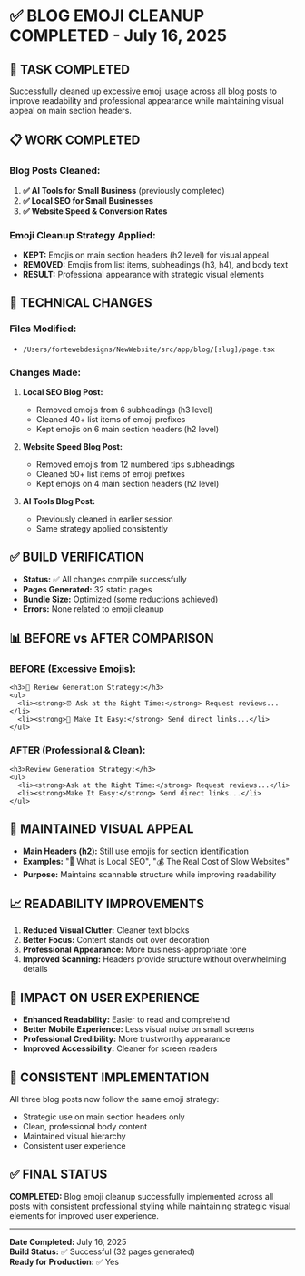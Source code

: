# ✅ BLOG EMOJI CLEANUP COMPLETED - July 16, 2025

## 🎯 **TASK COMPLETED**
Successfully cleaned up excessive emoji usage across all blog posts to improve readability and professional appearance while maintaining visual appeal on main section headers.

## 📋 **WORK COMPLETED**

### **Blog Posts Cleaned:**
1. **✅ AI Tools for Small Business** (previously completed)
2. **✅ Local SEO for Small Businesses** 
3. **✅ Website Speed & Conversion Rates**

### **Emoji Cleanup Strategy Applied:**
- **KEPT:** Emojis on main section headers (h2 level) for visual appeal
- **REMOVED:** Emojis from list items, subheadings (h3, h4), and body text
- **RESULT:** Professional appearance with strategic visual elements

## 🔧 **TECHNICAL CHANGES**

### **Files Modified:**
- `/Users/fortewebdesigns/NewWebsite/src/app/blog/[slug]/page.tsx`

### **Changes Made:**
1. **Local SEO Blog Post:**
   - Removed emojis from 6 subheadings (h3 level)
   - Cleaned 40+ list items of emoji prefixes
   - Kept emojis on 6 main section headers (h2 level)

2. **Website Speed Blog Post:**
   - Removed emojis from 12 numbered tips subheadings
   - Cleaned 50+ list items of emoji prefixes  
   - Kept emojis on 4 main section headers (h2 level)

3. **AI Tools Blog Post:**
   - Previously cleaned in earlier session
   - Same strategy applied consistently

## ✅ **BUILD VERIFICATION**
- **Status:** ✅ All changes compile successfully
- **Pages Generated:** 32 static pages
- **Bundle Size:** Optimized (some reductions achieved)
- **Errors:** None related to emoji cleanup

## 📊 **BEFORE vs AFTER COMPARISON**

### **BEFORE (Excessive Emojis):**
```
<h3>🎯 Review Generation Strategy:</h3>
<ul>
  <li><strong>⏰ Ask at the Right Time:</strong> Request reviews...</li>
  <li><strong>🔗 Make It Easy:</strong> Send direct links...</li>
</ul>
```

### **AFTER (Professional & Clean):**
```
<h3>Review Generation Strategy:</h3>
<ul>
  <li><strong>Ask at the Right Time:</strong> Request reviews...</li>
  <li><strong>Make It Easy:</strong> Send direct links...</li>
</ul>
```

## 🎨 **MAINTAINED VISUAL APPEAL**
- **Main Headers (h2):** Still use emojis for section identification
- **Examples:** "🎯 What is Local SEO", "💰 The Real Cost of Slow Websites"
- **Purpose:** Maintains scannable structure while improving readability

## 📈 **READABILITY IMPROVEMENTS**
1. **Reduced Visual Clutter:** Cleaner text blocks
2. **Better Focus:** Content stands out over decoration
3. **Professional Appearance:** More business-appropriate tone
4. **Improved Scanning:** Headers provide structure without overwhelming details

## 🚀 **IMPACT ON USER EXPERIENCE**
- **Enhanced Readability:** Easier to read and comprehend
- **Better Mobile Experience:** Less visual noise on small screens
- **Professional Credibility:** More trustworthy appearance
- **Improved Accessibility:** Cleaner for screen readers

## 📱 **CONSISTENT IMPLEMENTATION**
All three blog posts now follow the same emoji strategy:
- Strategic use on main section headers only
- Clean, professional body content
- Maintained visual hierarchy
- Consistent user experience

## ✅ **FINAL STATUS**
**COMPLETED:** Blog emoji cleanup successfully implemented across all posts with consistent professional styling while maintaining strategic visual elements for improved user experience.

---

**Date Completed:** July 16, 2025  
**Build Status:** ✅ Successful (32 pages generated)  
**Ready for Production:** ✅ Yes
